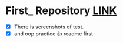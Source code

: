 # First_ Repository [LINK](https://github.com/iamfreedome/first_.git)
-[x]  There is screenshots of test. 
-[x] and oop practice
:+1:
readme first
